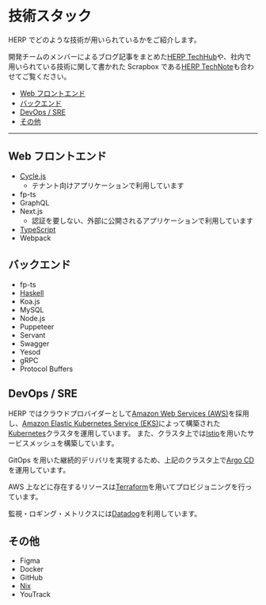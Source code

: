 # 技術スタック

HERP でどのような技術が用いられているかをご紹介します。

開発チームのメンバーによるブログ記事をまとめた[HERP TechHub](https://tech-hub.herp.co.jp/)や、社内で用いられている技術に関して書かれた Scrapbox である[HERP TechNote](https://scrapbox.io/herp-technote/)も合わせてご覧ください。

- [Web フロントエンド](#Webフロントエンド)
- [バックエンド](#バックエンド)
- [DevOps / SRE](#DevOps--SRE)
- [その他](#その他)

---

## Web フロントエンド

- [Cycle.js](https://tech-hub.herp.co.jp/tags/cyclejs/1.html)
  - テナント向けアプリケーションで利用しています
- fp-ts
- GraphQL
- Next.js
  - 認証を要しない、外部に公開されるアプリケーションで利用しています
- [TypeScript](https://tech-hub.herp.co.jp/tags/typescript/1.html)
- Webpack

## バックエンド

- fp-ts
- [Haskell](https://tech-hub.herp.co.jp/tags/haskell/1.html)
- Koa.js
- MySQL
- Node.js
- Puppeteer
- Servant
- Swagger
- Yesod
- gRPC
- Protocol Buffers

## DevOps / SRE

HERP ではクラウドプロバイダーとして[Amazon Web Services (AWS)](https://aws.amazon.com/)を採用し、[Amazon Elastic Kubernetes Service (EKS)](https://aws.amazon.com/eks/)によって構築された[Kubernetes](https://kubernetes.io/)クラスタを運用しています。
また、クラスタ上では[Istio](https://istio.io/)を用いたサービスメッシュを構築しています。

GitOps を用いた継続的デリバリを実現するため、上記のクラスタ上で[Argo CD](https://argoproj.github.io/cd/)を運用しています。

AWS 上などに存在するリソースは[Terraform](https://www.terraform.io/)を用いてプロビジョニングを行っています。

監視・ロギング・メトリクスには[Datadog](https://www.datadoghq.com/)を利用しています。

## その他

- Figma
- Docker
- GitHub
- [Nix](https://tech-hub.herp.co.jp/tags/nix/1.html)
- YouTrack
